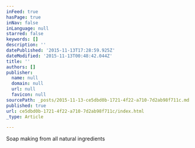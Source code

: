 ```yaml
---
inFeed: true
hasPage: true
inNav: false
inLanguage: null
starred: false
keywords: []
description: ''
datePublished: '2015-11-13T17:28:59.925Z'
dateModified: '2015-11-13T00:48:42.044Z'
title: ''
authors: []
publisher:
  name: null
  domain: null
  url: null
  favicon: null
sourcePath: _posts/2015-11-13-ce5dbd0b-1721-4f22-a710-7d2ab98f711c.md
published: true
url: ce5dbd0b-1721-4f22-a710-7d2ab98f711c/index.html
_type: Article

---
```

Soap making from all natural ingredients